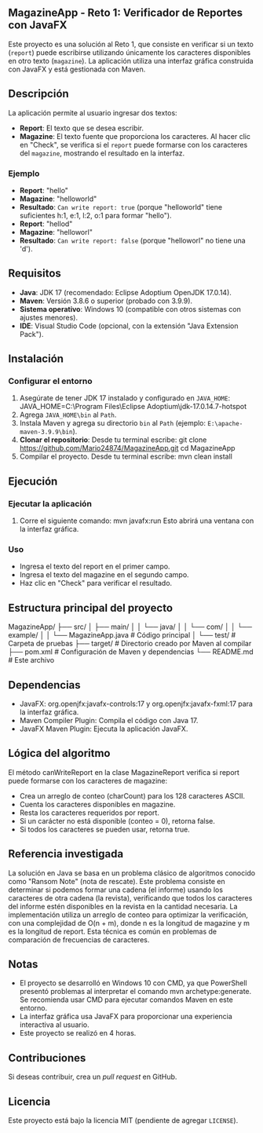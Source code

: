 ## MagazineApp - Reto 1: Verificador de Reportes con JavaFX

Este proyecto es una solución al Reto 1, que consiste en verificar si un texto (`report`) puede escribirse utilizando únicamente los caracteres disponibles en otro texto (`magazine`). La aplicación utiliza una interfaz gráfica construida con JavaFX y está gestionada con Maven.

## Descripción

La aplicación permite al usuario ingresar dos textos:
- **Report**: El texto que se desea escribir.
- **Magazine**: El texto fuente que proporciona los caracteres.
Al hacer clic en "Check", se verifica si el `report` puede formarse con los caracteres del `magazine`, mostrando el resultado en la interfaz.

### Ejemplo
- **Report**: "hello"
- **Magazine**: "helloworld"
- **Resultado**: `Can write report: true` (porque "helloworld" tiene suficientes h:1, e:1, l:2, o:1 para formar "hello").
- **Report**: "hellod"
- **Magazine**: "helloworl"
- **Resultado**: `Can write report: false` (porque "helloworl" no tiene una 'd').

## Requisitos

- **Java**: JDK 17 (recomendado: Eclipse Adoptium OpenJDK 17.0.14).
- **Maven**: Versión 3.8.6 o superior (probado con 3.9.9).
- **Sistema operativo**: Windows 10 (compatible con otros sistemas con ajustes menores).
- **IDE**: Visual Studio Code (opcional, con la extensión "Java Extension Pack").

## Instalación

### Configurar el entorno
1. Asegúrate de tener JDK 17 instalado y configurado en `JAVA_HOME`:
JAVA_HOME=C:\Program Files\Eclipse Adoptium\jdk-17.0.14.7-hotspot
2. Agrega `JAVA_HOME\bin` al `Path`.
3. Instala Maven y agrega su directorio `bin` al `Path` (ejemplo: `E:\apache-maven-3.9.9\bin`).
4. **Clonar el repositorio**:
Desde tu terminal escribe: 
git clone https://github.com/Mario24874/MagazineApp.git
cd MagazineApp
5. Compilar el proyecto.
Desde tu terminal escribe:
mvn clean install

## Ejecución

### Ejecutar la aplicación
1. Corre el siguiente comando:
mvn javafx:run
Esto abrirá una ventana con la interfaz gráfica.

### Uso
- Ingresa el texto del report en el primer campo.
- Ingresa el texto del magazine en el segundo campo.
- Haz clic en "Check" para verificar el resultado.

## Estructura principal del proyecto

MagazineApp/
├── src/
│   ├── main/
│   │   └── java/
│   │       └── com/
│   │           └── example/
│   │               └── MagazineApp.java  # Código principal 
│   └── test/           # Carpeta de pruebas
├── target/             # Directorio creado por Maven al compilar
├── pom.xml             # Configuración de Maven y dependencias
└── README.md           # Este archivo

## Dependencias

- JavaFX: org.openjfx:javafx-controls:17 y org.openjfx:javafx-fxml:17 para la interfaz gráfica.
- Maven Compiler Plugin: Compila el código con Java 17.
- JavaFX Maven Plugin: Ejecuta la aplicación JavaFX.

## Lógica del algoritmo

El método canWriteReport en la clase MagazineReport verifica si report puede formarse con los caracteres de magazine:

- Crea un arreglo de conteo (charCount) para los 128 caracteres ASCII.
- Cuenta los caracteres disponibles en magazine.
- Resta los caracteres requeridos por report.
- Si un carácter no está disponible (conteo = 0), retorna false.
- Si todos los caracteres se pueden usar, retorna true.

## Referencia investigada

La solución en Java se basa en un problema clásico de algoritmos conocido como "Ransom Note" (nota de rescate). Este problema consiste en determinar si podemos formar una cadena (el informe) usando los caracteres de otra cadena (la revista), verificando que todos los caracteres del informe estén disponibles en la revista en la cantidad necesaria. La implementación utiliza un arreglo de conteo para optimizar la verificación, con una complejidad de O(n + m), donde n es la longitud de magazine y m es la longitud de report. Esta técnica es común en problemas de comparación de frecuencias de caracteres.

## Notas

- El proyecto se desarrolló en Windows 10 con CMD, ya que PowerShell presentó problemas al interpretar el comando mvn archetype:generate. Se recomienda usar CMD para ejecutar comandos Maven en este entorno.
- La interfaz gráfica usa JavaFX para proporcionar una experiencia interactiva al usuario.
- Este proyecto se realizó en 4 horas.

## Contribuciones

Si deseas contribuir, crea un *pull request* en GitHub.

## Licencia

Este proyecto está bajo la licencia MIT (pendiente de agregar `LICENSE`).

